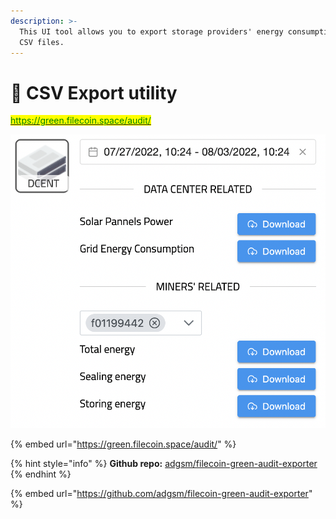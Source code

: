 ```yaml
---
description: >-
  This UI tool allows you to export storage providers' energy consumption into
  CSV files.
---
```


# 📩 CSV Export utility

[<mark style="color:green;">https://green.filecoin.space/audit/</mark>](https://green.filecoin.space/audit/)

![](<../.gitbook/assets/Screen Shot 2022-08-04 at 10.32.02 AM.png>)

{% embed url="https://green.filecoin.space/audit/" %}

{% hint style="info" %}
**Github repo:** [adgsm/filecoin-green-audit-exporter](https://github.com/adgsm/filecoin-green-audit-exporter)
{% endhint %}

{% embed url="https://github.com/adgsm/filecoin-green-audit-exporter" %}
